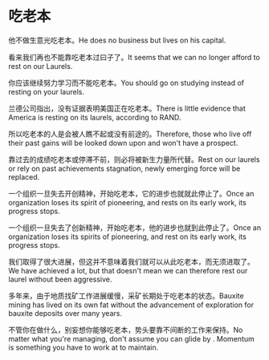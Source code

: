 # 吃老本

<p><span class="chinese">他不做生意光吃老本。</span><span class="english">He does no business but lives on his capital.</span></p>

<p><span class="chinese">看来我们再也不能靠吃老本过曰子了。</span><span class="english">It seems that we can no longer afford to rest on our Laurels.</span></p>

<p><span class="chinese">你应该继续努力学习而不能吃老本。</span><span class="english">You should go on studying instead of resting on your laurels.</span></p>

<p><span class="chinese">兰德公司指出，没有证据表明美国正在吃老本。</span><span class="english">There is little evidence that America is resting on its laurels, according to RAND.</span></p>

<p><span class="chinese">所以吃老本的人是会被人瞧不起或没有前途的。</span><span class="english">Therefore, those who live off their past gains will be looked down upon and won't have a prospect.</span></p>

<p><span class="chinese">靠过去的成绩吃老本或停滞不前，则必将被新生力量所代替。</span><span class="english">Rest on our laurels or rely on past achievements stagnation, newly emerging force will be replaced.</span></p>

<p><span class="chinese">一个组织一旦失去开创精神，开始吃老本，它的进步也就就此停止了。</span><span class="english">Once an organization loses its spirit of pioneering, and rests on its early work, its progress stops.</span></p>

<p><span class="chinese">一个组织一旦失去了创新精神，开始吃老本，他的进步也就到此停止了。</span><span class="english">Once an organization loses its spirits of pioneering, and rest on its early work, its progress stops.</span></p>

<p><span class="chinese">我们取得了很大进展，但这并不意味着我们就可以从此吃老本，而无须进取了。</span><span class="english">We have achieved a lot, but that doesn't mean we can therefore rest our laurel without been aggressive.</span></p>

<p><span class="chinese">多年来，由于地质找矿工作进展缓慢，采矿长期处于吃老本的状态。</span><span class="english">Bauxite mining has lived on its own fat without the advancement of exploration for bauxite deposits over many years.</span></p>

<p><span class="chinese">不管你在做什么，别妄想你能够吃老本，势头要靠不间断的工作来保持。</span><span class="english">No matter what you're managing, don't assume you can glide by . Momentum is something you have to work at to maintain.</span></p>

